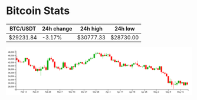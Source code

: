 # Bitcoin Stats

BTC/USDT|24h change|24h high|24h low|
|---|---|---|---|
|$29231.84|-3.17%|$30777.33|$28730.00|

<img src="./chart.svg">
